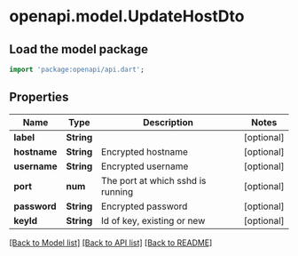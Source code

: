 # openapi.model.UpdateHostDto

## Load the model package
```dart
import 'package:openapi/api.dart';
```

## Properties
Name | Type | Description | Notes
------------ | ------------- | ------------- | -------------
**label** | **String** |  | [optional] 
**hostname** | **String** | Encrypted hostname | [optional] 
**username** | **String** | Encrypted username | [optional] 
**port** | **num** | The port at which sshd is running | [optional] 
**password** | **String** | Encrypted password | [optional] 
**keyId** | **String** | Id of key, existing or new | [optional] 

[[Back to Model list]](../README.md#documentation-for-models) [[Back to API list]](../README.md#documentation-for-api-endpoints) [[Back to README]](../README.md)


